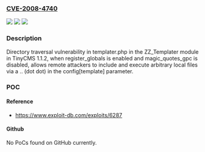 ### [CVE-2008-4740](https://cve.mitre.org/cgi-bin/cvename.cgi?name=CVE-2008-4740)
![](https://img.shields.io/static/v1?label=Product&message=n%2Fa&color=blue)
![](https://img.shields.io/static/v1?label=Version&message=n%2Fa&color=blue)
![](https://img.shields.io/static/v1?label=Vulnerability&message=n%2Fa&color=brighgreen)

### Description

Directory traversal vulnerability in templater.php in the ZZ_Templater module in TinyCMS 1.1.2, when register_globals is enabled and magic_quotes_gpc is disabled, allows remote attackers to include and execute arbitrary local files via a .. (dot dot) in the config[template] parameter.

### POC

#### Reference
- https://www.exploit-db.com/exploits/6287

#### Github
No PoCs found on GitHub currently.

